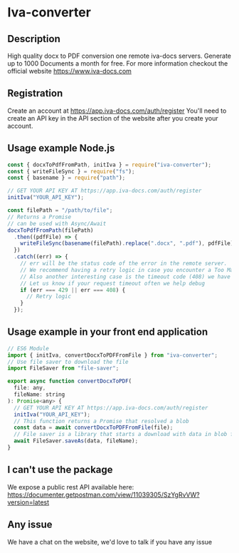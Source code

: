 # Iva-converter

## Description

High quality docx to PDF conversion one remote iva-docs servers. Generate up to 1000 Documents a month for free.
For more information checkout the official website
https://www.iva-docs.com

## Registration

Create an account at https://app.iva-docs.com/auth/register
You'll need to create an API key in the API section of the website after you create your account.

## Usage example Node.js

```javascript
const { docxToPdfFromPath, initIva } = require("iva-converter");
const { writeFileSync } = require("fs");
const { basename } = require("path");

// GET YOUR API KEY AT https://app.iva-docs.com/auth/register
initIva("YOUR_API_KEY");

const filePath = "/path/to/file";
// Returns a Promise
// can be used with Async/Await
docxToPdfFromPath(filePath)
  .then((pdfFile) => {
    writeFileSync(basename(filePath).replace(".docx", ".pdf"), pdfFile);
  })
  .catch((err) => {
    // err will be the status code of the error in the remote server.
    // We recommend having a retry logic in case you encounter a Too Many Requests (429) error code
    // Also another interesting case is the timeout code (408) we have a default timeout at 20 seconds.
    // Let us know if your request timeout often we help debug
    if (err === 429 || err === 408) {
      // Retry logic
    }
  });
```

## Usage example in your front end application

```javascript
// ES6 Module
import { initIva, convertDocxToPDFFromFile } from "iva-converter";
// Use file saver to download the file
import FileSaver from "file-saver";

export async function convertDocxToPDF(
  file: any,
  fileName: string
): Promise<any> {
  // GET YOUR API KEY AT https://app.iva-docs.com/auth/register
  initIva("YOUR_API_KEY");
  // This function returns a Promise that resolved a blob
  const data = await convertDocxToPDFFromFile(file);
  // File saver is a library that starts a download with data in blob format
  await FileSaver.saveAs(data, fileName);
}
```

## I can't use the package

We expose a public rest API available here:
https://documenter.getpostman.com/view/11039305/SzYgRvVW?version=latest

## Any issue

We have a chat on the website, we'd love to talk if you have any issue
